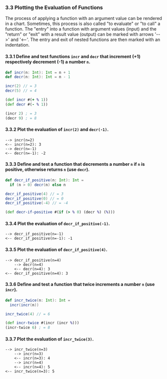 ### 3.3 Plotting the Evaluation of Functions

The process of applying a function with an argument value can be rendered in a chart.  Sometimes, this process is also called "to evaluate" or "to call" a function.   The "entry" into a function with argument values (input) and the "return" or "exit" with a result value (output) can be marked with arrows '-->' and '<--'.  The entry and exit of nested functions are then marked with an indentation.

#### 3.3.1 Define and test functions `incr` and `decr` that increment (+1) respectively decrement (-1) a number `n`.

```scala
def incr(n: Int): Int = n + 1
def decr(n: Int): Int = n - 1

incr(2) // = 3
decr(5) // = 4
```

```clojure
(def incr #(+ % 1))
(def decr #(- % 1))

(incr 2) ; = 3
(decr 9) ; = 8
```

#### 3.3.2 Plot the evaluation of `incr(2)` and `decr(-1)`.

```
--> incr(n=2)
<-- incr(n=2): 3
--> decr(n=-1)
<-- decr(n=-1): -2
```

#### 3.3.3 Define and test a function that decrements a number `n` if `n` is positive, otherwise returns `n` (use `decr`).

```scala
def decr_if_positive(n: Int): Int =
  if (n > 0) decr(n) else n

decr_if_positive(4) // = 3
decr_if_positive(0) // = 0
decr_if_positive(-4) // = -4
```

```clojure
(def decr-if-positive #(if (> % 0) (decr %) (%)))

```

#### 3.3.4 Plot the evaluation of `decr_if_positive(-1)`.

```
--> decr_if_positive(n=-1)
<-- decr_if_positive(n=-1): -1
```

#### 3.3.5 Plot the evaluation of `decr_if_positive(4)`.

```
--> decr_if_positive(n=4)
    --> decr(n=4)
    <-- decr(n=4): 3
<-- decr_if_positive(n=4): 3
```

#### 3.3.6 Define and test a function that twice increments a number `n` (use `incr`).

```scala
def incr_twice(n: Int): Int =
  incr(incr(n))

incr_twice(4) // = 6
```

```clojure
(def incr-twice #(incr (incr %)))
(incr-twice 6) ; = 8

```

#### 3.3.7 Plot the evaluation of `incr_twice(3)`.

```
--> incr_twice(n=3)
    --> incr(n=3)
    <-- incr(n=3): 4
    --> incr(n=4)
    <-- incr(n=4): 5
<-- incr_twice(n=3): 5
```

